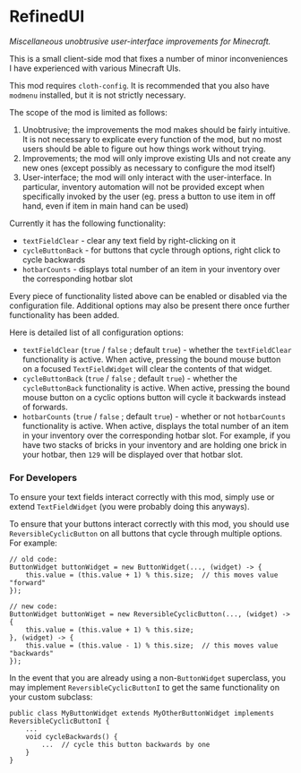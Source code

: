 # RefinedUI

*Miscellaneous unobtrusive user-interface improvements for Minecraft.*

This is a small client-side mod that fixes a number of minor inconveniences I have experienced with various Minecraft UIs.  

This mod requires `cloth-config`.  It is recommended that you also have `modmenu` installed, but it is not strictly necessary.

The scope of the mod is limited as follows:

1. Unobtrusive; the improvements the mod makes should be fairly intuitive.  It is not necessary to explicate every function of the mod, but no most users should be able to figure out how things work without trying.
1. Improvements; the mod will only improve existing UIs and not create any new ones (except possibly as necessary to configure the mod itself)
1. User-interface; the mod will only interact with the user-interface.  In particular, inventory automation will not be provided except when specifically invoked by the user (eg. press a button to use item in off hand, even if item in main hand can be used)

Currently it has the following functionality:

- `textFieldClear` - clear any text field by right-clicking on it
- `cycleButtonBack` - for buttons that cycle through options, right click to cycle backwards
- `hotbarCounts` - displays total number of an item in your inventory over the corresponding hotbar slot

Every piece of functionality listed above can be enabled or disabled via the configuration file.  Additional options may also be present there once further functionality has been added.

Here is detailed list of all configuration options:

- `textFieldClear` (`true` / `false` ; default `true`) - whether the `textFieldClear` functionality is active.  When active, pressing the bound mouse button on a focused `TextFieldWidget` will clear the contents of that widget.
- `cycleButtonBack` (`true` / `false` ; default `true`) - whether the `cycleButtonBack` functionality is active.  When active, pressing the bound mouse button on a cyclic options button will cycle it backwards instead of forwards.
- `hotbarCounts` (`true` / `false` ; default `true`) - whether or not `hotbarCounts` functionality is active.  When active, displays the total number of an item in your inventory over the corresponding hotbar slot.  For example, if you have two stacks of bricks in your inventory and are holding one brick in your hotbar, then `129` will be displayed over that hotbar slot.

### For Developers

To ensure your text fields interact correctly with this mod, simply use or extend `TextFieldWidget` (you were probably doing this anyways).  

To ensure that your buttons interact correctly with this mod, you should use `ReversibleCyclicButton` on all buttons that cycle through multiple options.  For example:
```
// old code:
ButtonWidget buttonWidget = new ButtonWidget(..., (widget) -> {
    this.value = (this.value + 1) % this.size;  // this moves value "forward"
});

// new code:
ButtonWidget buttonWiget = new ReversibleCyclicButton(..., (widget) -> {
    this.value = (this.value + 1) % this.size;
}, (widget) -> {
    this.value = (this.value - 1) % this.size;  // this moves value "backwards"
});
```
In the event that you are already using a non-`ButtonWidget` superclass, you may implement `ReversibleCyclicButtonI` to get the same functionality on your custom subclass:
```
public class MyButtonWidget extends MyOtherButtonWidget implements ReversibleCyclicButtonI {
    ...
    void cycleBackwards() {
        ...  // cycle this button backwards by one
    }
}
``` 